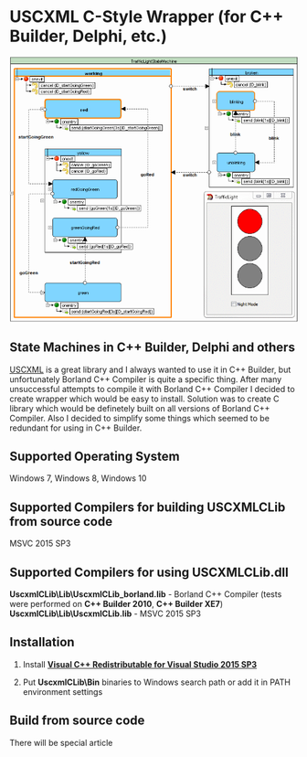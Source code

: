 # USCXML C-Style Wrapper (for C++ Builder, Delphi, etc.)
![intro](https://github.com/alexzhornyak/UscxmlCLib/blob/master/Examples/StateCharts/TrafficLight.gif)

## State Machines in C++ Builder, Delphi and others
[USCXML](https://github.com/tklab-tud/uscxml) is a great library and I always wanted to use it in C++ Builder, but unfortunately Borland C++ Compiler is quite a specific thing. After many unsuccessful attempts to compile it with Borland C++ Compiler I decided to create wrapper which would be easy to install. Solution was to create C library which would be definetely built on all versions of Borland C++ Compiler. Also I decided to simplify some things which seemed to be redundant for using in C++ Builder.

## Supported Operating System
Windows 7, Windows 8, Windows 10

## Supported Compilers for building USCXMLCLib from source code
MSVC 2015 SP3

## Supported Compilers for using USCXMLCLib.dll
**UscxmlCLib\Lib\UscxmlCLib_borland.lib** - Borland C++ Compiler (tests were performed on **C++ Builder 2010**, **C++ Builder XE7**)
**UscxmlCLib\Lib\UscxmlCLib.lib** - MSVC 2015 SP3

## Installation
1. Install **[Visual C++ Redistributable for Visual Studio 2015 SP3](https://www.microsoft.com/en-us/download/details.aspx?id=48145)**

2. Put **UscxmlCLib\Bin** binaries to Windows search path or add it in PATH environment settings

## Build from source code
There will be special article

